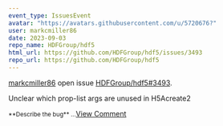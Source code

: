 ```yaml
---
event_type: IssuesEvent
avatar: "https://avatars.githubusercontent.com/u/5720676?"
user: markcmiller86
date: 2023-09-03
repo_name: HDFGroup/hdf5
html_url: https://github.com/HDFGroup/hdf5/issues/3493
repo_url: https://github.com/HDFGroup/hdf5
---
```


<a href='https://github.com/markcmiller86' target='_blank'>markcmiller86</a> open issue <a href='https://github.com/HDFGroup/hdf5/issues/3493' target='_blank'>HDFGroup/hdf5#3493</a>.

<p>Unclear which prop-list args are unused in H5Acreate2</p><small>**Describe the bug**...</small><a href='https://github.com/HDFGroup/hdf5/issues/3493' target='_blank'>View Comment</a>